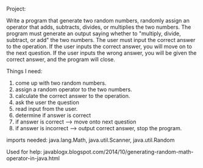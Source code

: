 Project: 

Write a program that generate two random numbers, 
randomly assign an operator that adds, subtracts, divides, or multiplies the two numbers.
The program must generate an output saying whether to "multiply, divide, subtract, or add" the two numbers.
The user must input the correct answer to the operation.
If the user inputs the correct answer, you will move on to the next question.
If the user inputs the wrong answer, you will be given the correct answer, and the program will close.

Things I need:

1. come up with two random numbers.
2. assign a random operator to the two numbers.
3. calculate the correct answer to the operation.
4. ask the user the question
5. read input from the user.
6. determine if answer is correct
7. if answer is correct --> move onto next question
8. if answer is incorrect --> output correct answer, stop the program.

imports needed:  java.lang.Math, java.util.Scanner, java.util.Random


Used for help: javablogx.blogspot.com/2014/10/generating-random-math-operator-in-java.html